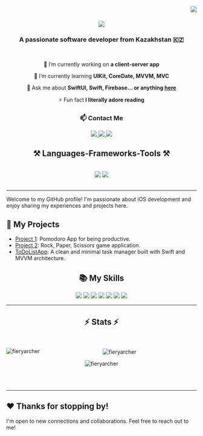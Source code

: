 <img align="right" src="https://visitor-badge.laobi.icu/badge?page_id=FieryArcher.FieryArcher" />

<h1 align="center">
    <img src="https://readme-typing-svg.herokuapp.com/?font=Righteous&size=35&center=true&vCenter=true&width=500&height=70&duration=4000&lines=Hi+There!+👋;+I'm+Nurlan+Darzhanov!;" />
</h1>

<h3 align="center">A passionate software developer from Kazakhstan 🇰🇿</h3>

<br/>

<div align="center">
 
 🔭 I’m currently working on **a client-server app**
 
 🌱 I’m currently learning **UIKit, CoreDate, MVVM, MVC**

💬 Ask me about **SwiftUI, Swift, Firebase... or anything [here](https://github.com/FieryArcher/FieryArcher/issues)**

⚡ Fun fact **I literally adore reading**

 </div>


<h3 align="center">📫 Contact Me</h3>

<div align="center"> 
  <a href="mailto:ndarzhanov3@gmail.com">
    <img src="https://img.shields.io/badge/Gmail-333333?style=for-the-badge&logo=gmail&logoColor=white&color=red" />
  </a>
  <a href="https://www.linkedin.com/in/darzhanov-nurlan-369a35210/" target="_blank">
    <img src="https://img.shields.io/badge/LinkedIn-0077B5?style=for-the-badge&logo=linkedin&logoColor=white" target="_blank" />
  </a>
  <a href="https://t.me/wiseminder" target="_blank">
     <img src="https://img.shields.io/badge/Telegram-2CA5E0?style=for-the-badge&logo=telegram&logoColor=white" target="_blank" /> <!-- sqlite, safari, google-chrome are other good icon options -->
  </a>
</div>

<h2 align="center">⚒️ Languages-Frameworks-Tools ⚒️</h2>
<br/>
<div align="center">
    <img src="https://skillicons.dev/icons?i=swift,vscode,github,figma,git" />
    <img src="https://skillicons.dev/icons?i=python,firebase,java,mysql" /><br>

</div>

<br/>
<hr/>

Welcome to my GitHub profile! I'm passionate about iOS development and enjoy sharing my experiences and projects here.

## 🚀 My Projects

- [Project 1](link_to_project_1): Pomodoro App for being productive.  
- [Project 2](link_to_project_2): Rock, Paper, Scissors game application.  
- [ToDoListApp](https://github.com/FieryArcher/ToDoListApp): A clean and minimal task manager built with Swift and MVVM architecture.

</hr>
<h2 align="center">📚 My Skills</h2>

<div align="center">
    <img src="https://img.shields.io/badge/SwiftUI-FF0000?style=for-the-badge" />
    <img src="https://img.shields.io/badge/UIKit-00008B?style=for-the-badge" />
    <img src="https://img.shields.io/badge/MVVM-FFA500?style=for-the-badge" />
    <img src="https://img.shields.io/badge/MVC-FFD700?style=for-the-badge" />
    <img src="https://img.shields.io/badge/VIPER-008080?style=for-the-badge" />
    <img src="https://img.shields.io/badge/CoreDate-E6E6FA?style=for-the-badge" />
    <img src="https://img.shields.io/badge/Autolayout-C71585?style=for-the-badge" />
</div>

<hr/>

<h2 align="center">⚡ Stats ⚡</h2>
<br>
<div align=center>
  <p>
      <img align="left" src="https://github-readme-stats.vercel.app/api/top-langs?username=fieryarcher&show_icons=true&locale=en&layout=compact" alt="fieryarcher" /></p>

<p>&nbsp;<img align="center" src="https://github-readme-stats.vercel.app/api?username=fieryarcher&show_icons=true&locale=en" alt="fieryarcher" /></p>

<p><img align="center" src="https://github-readme-streak-stats.herokuapp.com/?user=fieryarcher&" alt="fieryarcher" /></p>

</div>

<br/><br/>

<hr/>

## ❤️ Thanks for stopping by!

I'm open to new connections and collaborations. Feel free to reach out to me!
